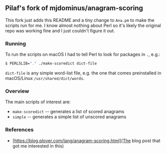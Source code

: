 ## Pilaf's fork of mjdominus/anagram-scoring

This fork just adds this README and a tiny change to `Ana.pm` to make the
scripts run for me. I know almost nothing about Perl so it's likely the
original repo was working fine and I just couldn't figure it out.

### Running

To run the scripts on macOS I had to tell Perl to look for packages in `.`,
e.g.:

```bash
$ PERL5LIB="." ./make-scoredict dict-file
```

`dict-file` is any simple word-list file, e.g. the one that comes preinstalled
in macOS/Linux `/usr/shared/dict/words`.

### Overview

The main scripts of interest are:

* `make-scoredict` -- generates a list of scored anagrams
* `simple` -- generates a simple list of unscored anagrams

### References

* [https://blog.plover.com/lang/anagram-scoring.html](The blog post that got me
  interested in this)
